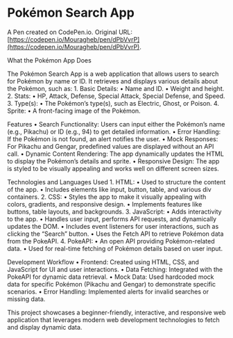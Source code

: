 # Pokémon Search App

A Pen created on CodePen.io. Original URL: [https://codepen.io/Mouragheb/pen/dPbVvrP](https://codepen.io/Mouragheb/pen/dPbVvrP).

What the Pokémon App Does

The Pokémon Search App is a web application that allows users to search for Pokémon by name or ID. It retrieves and displays various details about the Pokémon, such as:
	1.	Basic Details:
	•	Name and ID.
	•	Weight and height.
	2.	Stats:
	•	HP, Attack, Defense, Special Attack, Special Defense, and Speed.
	3.	Type(s):
	•	The Pokémon’s type(s), such as Electric, Ghost, or Poison.
	4.	Sprite:
	•	A front-facing image of the Pokémon.

Features
	•	Search Functionality: Users can input either the Pokémon’s name (e.g., Pikachu) or ID (e.g., 94) to get detailed information.
	•	Error Handling: If the Pokémon is not found, an alert notifies the user.
	•	Mock Responses: For Pikachu and Gengar, predefined values are displayed without an API call.
	•	Dynamic Content Rendering: The app dynamically updates the HTML to display the Pokémon’s details and sprite.
	•	Responsive Design: The app is styled to be visually appealing and works well on different screen sizes.

Technologies and Languages Used
	1.	HTML:
	•	Used to structure the content of the app.
	•	Includes elements like input, button, table, and various div containers.
	2.	CSS:
	•	Styles the app to make it visually appealing with colors, gradients, and responsive design.
	•	Implements features like buttons, table layouts, and backgrounds.
	3.	JavaScript:
	•	Adds interactivity to the app.
	•	Handles user input, performs API requests, and dynamically updates the DOM.
	•	Includes event listeners for user interactions, such as clicking the “Search” button.
	•	Uses the Fetch API to retrieve Pokémon data from the PokeAPI.
	4.	PokeAPI:
	•	An open API providing Pokémon-related data.
	•	Used for real-time fetching of Pokémon details based on user input.

Development Workflow
	•	Frontend: Created using HTML, CSS, and JavaScript for UI and user interactions.
	•	Data Fetching: Integrated with the PokeAPI for dynamic data retrieval.
	•	Mock Data: Used hardcoded mock data for specific Pokémon (Pikachu and Gengar) to demonstrate specific scenarios.
	•	Error Handling: Implemented alerts for invalid searches or missing data.

This project showcases a beginner-friendly, interactive, and responsive web application that leverages modern web development technologies to fetch and display dynamic data.
